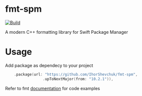 # fmt-spm
[![Build](https://github.com/IhorShevchuk/fmt-spm/actions/workflows/buiild.yml/badge.svg)](https://github.com/IhorShevchuk/fmt-spm/actions/workflows/buiild.yml)

A modern C++ formatting library for Swift Package Manager

# Usage

Add package as dependecy to your project

```swift
    .package(url: "https://github.com/IhorShevchuk/fmt-spm",
                 .upToNextMajor(from: "10.2.1")),
```

Refer to fmt [documentation](https://github.com/fmtlib/fmt/tree/10.2.1) for code examples